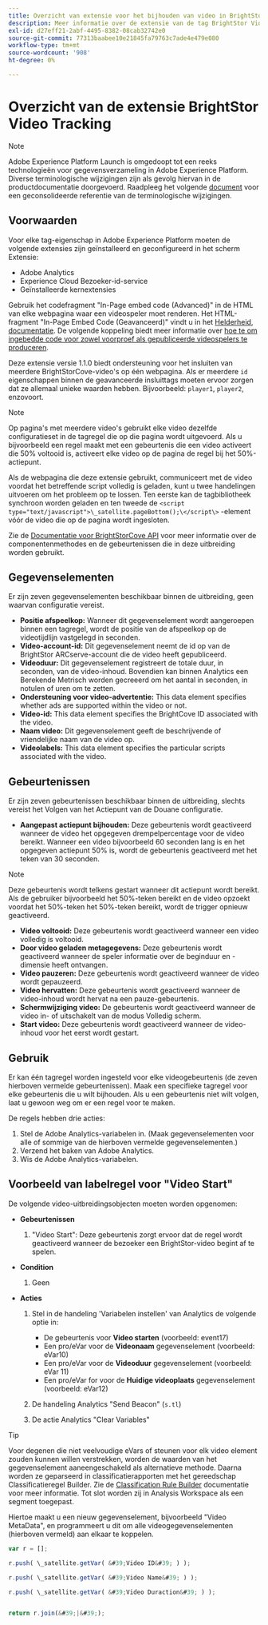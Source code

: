 ```yaml
---
title: Overzicht van extensie voor het bijhouden van video in BrightStor
description: Meer informatie over de extensie van de tag BrightStor Video Tracking in Adobe Experience Platform.
exl-id: d27eff21-2abf-4495-8382-08cab32742e0
source-git-commit: 77313baabee10e21845fa79763c7ade4e479e080
workflow-type: tm+mt
source-wordcount: '908'
ht-degree: 0%

---
```


# Overzicht van de extensie BrightStor Video Tracking

>[!NOTE]
>
>Adobe Experience Platform Launch is omgedoopt tot een reeks technologieën voor gegevensverzameling in Adobe Experience Platform. Diverse terminologische wijzigingen zijn als gevolg hiervan in de productdocumentatie doorgevoerd. Raadpleeg het volgende [document](../../../term-updates.md) voor een geconsolideerde referentie van de terminologische wijzigingen.

## Voorwaarden

Voor elke tag-eigenschap in Adobe Experience Platform moeten de volgende extensies zijn geïnstalleerd en geconfigureerd in het scherm Extensie:

* Adobe Analytics
* Experience Cloud Bezoeker-id-service
* Geïnstalleerde kernextensies

Gebruik het codefragment &quot;In-Page embed code (Advanced)&quot; in de HTML van elke webpagina waar een videospeler moet renderen. Het HTML-fragment &quot;In-Page Embed Code (Geavanceerd)&quot; vindt u in het [Helderheid, documentatie](https://studio.support.brightcove.com/publish/choosing-correct-embed-code.html#inpage). De volgende koppeling biedt meer informatie over [hoe te om ingebedde code voor zowel voorproef als gepubliceerde videospelers te produceren](https://studio.support.brightcove.com/players/generating-player-embed-code.html).

Deze extensie versie 1.1.0 biedt ondersteuning voor het insluiten van meerdere BrightStorCove-video&#39;s op één webpagina. Als er meerdere `id` eigenschappen binnen de geavanceerde insluittags moeten ervoor zorgen dat ze allemaal unieke waarden hebben. Bijvoorbeeld: `player1`, `player2`, enzovoort.

>[!NOTE]
>
>Op pagina&#39;s met meerdere video&#39;s gebruikt elke video dezelfde configuratieset in de tagregel die op die pagina wordt uitgevoerd. Als u bijvoorbeeld een regel maakt met een gebeurtenis die een video activeert die 50% voltooid is, activeert elke video op de pagina de regel bij het 50%-actiepunt.

Als de webpagina die deze extensie gebruikt, communiceert met de video voordat het betreffende script volledig is geladen, kunt u twee handelingen uitvoeren om het probleem op te lossen. Ten eerste kan de tagbibliotheek synchroon worden geladen en ten tweede de `<script type="text/javascript">\_satellite.pageBottom();\</script\>` -element vóór de video die op de pagina wordt ingesloten.

Zie de [Documentatie voor BrightStorCove API](https://docs.brightcove.com/brightcove-player/1.x/Player.html#vjsplayer) voor meer informatie over de componentenmethodes en de gebeurtenissen die in deze uitbreiding worden gebruikt.

## Gegevenselementen

Er zijn zeven gegevenselementen beschikbaar binnen de uitbreiding, geen waarvan configuratie vereist.

* **Positie afspeelkop:** Wanneer dit gegevenselement wordt aangeroepen binnen een tagregel, wordt de positie van de afspeelkop op de videotijdlijn vastgelegd in seconden.
* **Video-account-id:** Dit gegevenselement neemt de id op van de BrightStor ARCserve-account die de video heeft gepubliceerd.
* **Videoduur:** Dit gegevenselement registreert de totale duur, in seconden, van de video-inhoud. Bovendien kan binnen Analytics een Berekende Metrisch worden gecreeerd om het aantal in seconden, in notulen of uren om te zetten.
* **Ondersteuning voor video-advertentie:** This data element specifies whether ads are supported within the video or not.
* **Video-id:** This data element specifies the BrightCove ID associated with the video.
* **Naam video:** Dit gegevenselement geeft de beschrijvende of vriendelijke naam van de video op.
* **Videolabels:** This data element specifies the particular scripts associated with the video.

## Gebeurtenissen

Er zijn zeven gebeurtenissen beschikbaar binnen de uitbreiding, slechts vereist het Volgen van het Actiepunt van de Douane configuratie.

* **Aangepast actiepunt bijhouden:** Deze gebeurtenis wordt geactiveerd wanneer de video het opgegeven drempelpercentage voor de video bereikt. Wanneer een video bijvoorbeeld 60 seconden lang is en het opgegeven actiepunt 50% is, wordt de gebeurtenis geactiveerd met het teken van 30 seconden.

>[!NOTE]
>
>Deze gebeurtenis wordt telkens gestart wanneer dit actiepunt wordt bereikt. Als de gebruiker bijvoorbeeld het 50%-teken bereikt en de video opzoekt voordat het 50%-teken het 50%-teken bereikt, wordt de trigger opnieuw geactiveerd.

* **Video voltooid:** Deze gebeurtenis wordt geactiveerd wanneer een video volledig is voltooid.
* **Door video geladen metagegevens:** Deze gebeurtenis wordt geactiveerd wanneer de speler informatie over de beginduur en -dimensie heeft ontvangen.
* **Video pauzeren:** Deze gebeurtenis wordt geactiveerd wanneer de video wordt gepauzeerd.
* **Video hervatten:** Deze gebeurtenis wordt geactiveerd wanneer de video-inhoud wordt hervat na een pauze-gebeurtenis.
* **Schermwijziging video:** De gebeurtenis wordt geactiveerd wanneer de video in- of uitschakelt van de modus Volledig scherm.
* **Start video:** Deze gebeurtenis wordt geactiveerd wanneer de video-inhoud voor het eerst wordt gestart.

## Gebruik

Er kan één tagregel worden ingesteld voor elke videogebeurtenis (de zeven hierboven vermelde gebeurtenissen). Maak een specifieke tagregel voor elke gebeurtenis die u wilt bijhouden. Als u een gebeurtenis niet wilt volgen, laat u gewoon weg om er een regel voor te maken.

De regels hebben drie acties:

1. Stel de Adobe Analytics-variabelen in. (Maak gegevenselementen voor alle of sommige van de hierboven vermelde gegevenselementen.)
1. Verzend het baken van Adobe Analytics.
1. Wis de Adobe Analytics-variabelen.

## Voorbeeld van labelregel voor &quot;Video Start&quot;

De volgende video-uitbreidingsobjecten moeten worden opgenomen:

* **Gebeurtenissen**

   1. &quot;Video Start&quot;: Deze gebeurtenis zorgt ervoor dat de regel wordt geactiveerd wanneer de bezoeker een BrightStor-video begint af te spelen.

* **Condition**

   1. Geen

* **Acties**

   1. Stel in de handeling &#39;Variabelen instellen&#39; van Analytics de volgende optie in:

      * De gebeurtenis voor **Video starten** (voorbeeld: event17)
      * Een pro/eVar voor de **Videonaam** gegevenselement (voorbeeld: eVar10)
      * Een pro/eVar voor de **Videoduur** gegevenselement (voorbeeld: eVar 11)
      * Een pro/eVar for voor de **Huidige videoplaats** gegevenselement (voorbeeld: eVar12)
   1. De handeling Analytics &quot;Send Beacon&quot; (`s.tl`)
   1. De actie Analytics &quot;Clear Variables&quot;


>[!TIP]
>
>Voor degenen die niet veelvoudige eVars of steunen voor elk video element zouden kunnen willen verstrekken, worden de waarden van het gegevenselement aaneengeschakeld als alternatieve methode. Daarna worden ze geparseerd in classificatierapporten met het gereedschap Classificatieregel Builder. Zie de [Classification Rule Builder](https://experienceleague.adobe.com/docs/analytics/components/classifications/classifications-rulebuilder/classification-rule-builder.html) documentatie voor meer informatie. Tot slot worden zij in Analysis Workspace als een segment toegepast.
>
>Hiertoe maakt u een nieuw gegevenselement, bijvoorbeeld &quot;Video MetaData&quot;, en programmeert u dit om alle videogegevenselementen (hierboven vermeld) aan elkaar te koppelen.

```javascript
var r = [];

r.push( \_satellite.getVar( &#39;Video ID&#39; ) );

r.push( \_satellite.getVar( &#39;Video Name&#39; ) );

r.push( \_satellite.getVar( &#39;Video Duraction&#39; ) );


return r.join(&#39;|&#39;);
```

